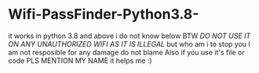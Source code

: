# Wifi-PassFinder-Python3.8-
it works in python 3.8 and above i do not know below
BTW *DO NOT USE IT ON ANY UNAUTHORIZED WIFI AS IT IS ILLEGAL* but who am i to stop you
I am not resposible for any damage do not blame
Also if you use it's file or code PLS MENTION MY NAME it helps me :)
